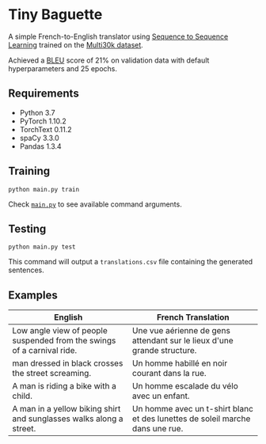 # Tiny Baguette

A simple French-to-English translator using [Sequence to Sequence Learning](https://arxiv.org/pdf/1409.3215.pdf) trained on the [Multi30k dataset](https://github.com/multi30k/dataset).

Achieved a [BLEU](https://en.wikipedia.org/wiki/BLEU) score of 21% on validation data with default hyperparameters and 25 epochs.

## Requirements

- Python 3.7
- PyTorch 1.10.2
- TorchText 0.11.2
- spaCy 3.3.0
- Pandas 1.3.4

## Training

```
python main.py train
```

Check [`main.py`](https://github.com/Dastamn/tiny-baguette/blob/main/main.py) to see available command arguments.

## Testing

```
python main.py test
```

This command will output a `translations.csv` file containing the generated sentences.

## Examples

| English                                                                | French Translation                                                            |
| ---------------------------------------------------------------------- | ----------------------------------------------------------------------------- |
| Low angle view of people suspended from the swings of a carnival ride. | Une vue aérienne de gens attendant sur le lieux d'une grande structure.       |
| man dressed in black crosses the street screaming.                     | Un homme habillé en noir courant dans la rue.                                 |
| A man is riding a bike with a child.                                   | Un homme escalade du vélo avec un enfant.                                     |
| A man in a yellow biking shirt and sunglasses walks along a street.    | Un homme avec un t-shirt blanc et des lunettes de soleil marche dans une rue. |
